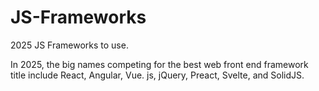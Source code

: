 # JS-Frameworks
2025 JS Frameworks to use.

In 2025, the big names competing for the best web front end framework title include React, Angular, Vue. js, jQuery, Preact, Svelte, and SolidJS.
